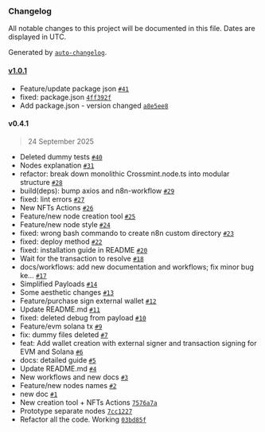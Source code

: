 ### Changelog

All notable changes to this project will be documented in this file. Dates are displayed in UTC.

Generated by [`auto-changelog`](https://github.com/CookPete/auto-changelog).

#### [v1.0.1](https://github.com/Crossmint/n8n-nodes-crossmint/compare/v0.4.1...v1.0.1)

- Feature/update package json [`#41`](https://github.com/Crossmint/n8n-nodes-crossmint/pull/41)
- fixed: package.json [`4ff392f`](https://github.com/Crossmint/n8n-nodes-crossmint/commit/4ff392f1e28ef7d59f0d552abc7df4d03ce5afc0)
- Add package.json - version changed [`a8e5ee8`](https://github.com/Crossmint/n8n-nodes-crossmint/commit/a8e5ee8418544b0037e4aee766016a608661a334)

#### v0.4.1

> 24 September 2025

- Deleted dummy tests [`#40`](https://github.com/Crossmint/n8n-nodes-crossmint/pull/40)
- Nodes explanation [`#31`](https://github.com/Crossmint/n8n-nodes-crossmint/pull/31)
- refactor: break down monolithic Crossmint.node.ts into modular structure [`#28`](https://github.com/Crossmint/n8n-nodes-crossmint/pull/28)
- build(deps): bump axios and n8n-workflow [`#29`](https://github.com/Crossmint/n8n-nodes-crossmint/pull/29)
- fixed: lint errors [`#27`](https://github.com/Crossmint/n8n-nodes-crossmint/pull/27)
- New NFTs Actions [`#26`](https://github.com/Crossmint/n8n-nodes-crossmint/pull/26)
- Feature/new node creation tool [`#25`](https://github.com/Crossmint/n8n-nodes-crossmint/pull/25)
- Feature/new node style [`#24`](https://github.com/Crossmint/n8n-nodes-crossmint/pull/24)
- fixed: wrong bash commando to create n8n custom directory [`#23`](https://github.com/Crossmint/n8n-nodes-crossmint/pull/23)
- fixed: deploy method [`#22`](https://github.com/Crossmint/n8n-nodes-crossmint/pull/22)
- fixed: installation guide in README [`#20`](https://github.com/Crossmint/n8n-nodes-crossmint/pull/20)
- Wait for the transaction to resolve [`#18`](https://github.com/Crossmint/n8n-nodes-crossmint/pull/18)
- docs/workflows: add new documentation and workflows; fix minor bug ke… [`#17`](https://github.com/Crossmint/n8n-nodes-crossmint/pull/17)
- Simplified Payloads [`#14`](https://github.com/Crossmint/n8n-nodes-crossmint/pull/14)
- Some aesthetic changes [`#13`](https://github.com/Crossmint/n8n-nodes-crossmint/pull/13)
- Feature/purchase sign external wallet [`#12`](https://github.com/Crossmint/n8n-nodes-crossmint/pull/12)
- Update README.md [`#11`](https://github.com/Crossmint/n8n-nodes-crossmint/pull/11)
- fixed: deleted debug from payload [`#10`](https://github.com/Crossmint/n8n-nodes-crossmint/pull/10)
- Feature/evm solana tx [`#9`](https://github.com/Crossmint/n8n-nodes-crossmint/pull/9)
- fix: dummy files deleted [`#7`](https://github.com/Crossmint/n8n-nodes-crossmint/pull/7)
- feat: Add wallet creation with external signer and transaction signing for EVM and Solana [`#6`](https://github.com/Crossmint/n8n-nodes-crossmint/pull/6)
- docs: detailed guide [`#5`](https://github.com/Crossmint/n8n-nodes-crossmint/pull/5)
- Update README.md [`#4`](https://github.com/Crossmint/n8n-nodes-crossmint/pull/4)
- New workflows and new docs [`#3`](https://github.com/Crossmint/n8n-nodes-crossmint/pull/3)
- Feature/new nodes names [`#2`](https://github.com/Crossmint/n8n-nodes-crossmint/pull/2)
- new doc [`#1`](https://github.com/Crossmint/n8n-nodes-crossmint/pull/1)
- New creation tool + NFTs Actions [`7576a7a`](https://github.com/Crossmint/n8n-nodes-crossmint/commit/7576a7a9ad6f73a5343e5ebe2ae78ee3b3ed31c9)
- Prototype separate nodes [`7cc1227`](https://github.com/Crossmint/n8n-nodes-crossmint/commit/7cc122756b72277d7e5bbe03d1d75664e0886a52)
- Refactor all the code. Working [`03bd85f`](https://github.com/Crossmint/n8n-nodes-crossmint/commit/03bd85f95d7dfc400abc0c28135d2835024d2157)
